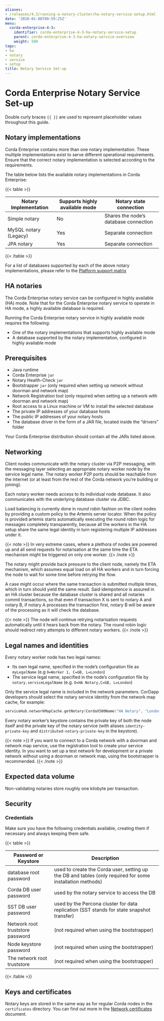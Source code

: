 ```yaml
---
aliases:
- /releases/4.3/running-a-notary-cluster/ha-notary-service-setup.html
date: '2020-01-08T09:59:25Z'
menu:
  corda-enterprise-4-3:
    identifier: corda-enterprise-4-3-ha-notary-service-setup
    parent: corda-enterprise-4-3-ha-notary-service-overview
    weight: 500
tags:
- ha
- notary
- service
- setup
title: Notary Service Set-up
---
```


# Corda Enterprise Notary Service Set-up

Double curly braces `{{ }}` are used to represent placeholder values throughout this guide.

## Notary implementations

Corda Enterprise contains more than one notary implementation. These multiple implementations exist to
serve different operational requirements. Ensure that the correct notary implementation is selected
according to the requirements.

The table below lists the available notary implementations in Corda Enterprise:

{{< table >}}

|Notary Implementation|Supports highly available mode|Notary state connection|
|-------------------------|--------------------------------|-----------------------------|
|Simple notary|No|Shares the node’s database connection|
|MySQL notary (Legacy)|Yes|Separate connection|
|JPA notary|Yes|Separate connection|

{{< /table >}}

For a list of databases supported by each of the above notary implementations, please refer to the [Platform support matrix](../platform-support-matrix.md)

## HA notaries

The Corda Enterprise notary service can be configured in highly available (HA) mode. Note that for the
Corda Enterprise notary service to operate in HA mode, a highly available database is required.

Running the Corda Enterprise notary service in highly available mode requires the following:

* One of the notary implementations that supports highly available mode
* A database supported by the notary implementation, configured in highly available mode

## Prerequisites

* Java runtime
* Corda Enterprise `jar`
* Notary Health-Check `jar`
* Bootstrapper `jar` (only required when setting up network without doorman and network map)
* Network Registration tool (only required when setting up a network with doorman and network map)
* Root access to a Linux machine or VM to install the selected database
* The private IP addresses of your database hosts
* The public IP addresses of your notary hosts
* The database driver in the form of a JAR file, located inside the “drivers” folder

Your Corda Enterprise distribution should contain all the JARs listed above.

## Networking

Client nodes communicate with the notary cluster via P2P messaging, with the messaging layer
selecting an appropriate notary worker node by the service legal name. The notary worker P2P ports
should be reachable from the internet (or at least from the rest of the Corda network you’re
building or joining).

Each notary worker needs access to its individual node database. It also communicates with the
underlying database cluster via JDBC.

Load balancing is currently done in *round robin* fashion on the client nodes by providing a custom
policy to the Artemis server locator. When the policy is provided artemis starts automatically
executing the round robin logic for messages completely transparently, because all the workers in the HA setup
share the same legal identity in turn registering multiple IP addresses under it.

{{< note >}}
In very extreme cases, where a plethora of nodes are powered up and all send requests for notarisation
at the same time the ETA mechanism might be triggered on only one worker.
{{< /note >}}

The notary might provide back pressure to the client node, namely the ETA mechanism, which assumes equal load on all HA workers
and in turn forcing the node to wait for some time before retrying the flow.

A case might occur where the same transaction is submitted multiple times, which in turn should yield
the same result. Said idempotence is assured in an HA cluster because the database cluster is shared
and all notaries commit transactions, so that even if transaction X is sent to notary A and notary B,
if notary A processes the transaction first, notary B will be aware of the processing as it will check
the database.

{{< note >}}
The node will continue retrying notarisation requests automatically until it hears back from the notary. The round
robin logic should redirect retry attempts to different notary workers.
{{< /note >}}

## Legal names and identities

Every notary worker node has two legal names:

* Its own legal name, specified in the node’s configuration file as `myLegalName` (e.g `O=Worker 1, C=GB, L=London`)
* The service legal name, specified in the node’s configuration file by `notary.serviceLegalName` (e.g. `O=HA Notary,C=GB, L=London`)

Only the service legal name is included in the network parameters. CorDapp developers should
select the notary service identity from the network map cache, for example:

```kotlin
serviceHub.networkMapCache.getNotary(CordaX500Name("HA Notary", "London", "GB"))
```

Every notary worker’s keystore contains the private key of both the node itself and the
private key of the notary service (with aliases `identity-private-key` and
`distributed-notary-private-key` in the keystore).

{{< note >}}
If you want to connect to a Corda network with a doorman and network map service,
use the registration tool to create your service identity. In you want to set up a test network
for development or a private network without using a doorman or network map, using the
bootstrapper is recommended.
{{< /note >}}

## Expected data volume

Non-validating notaries store roughly one kilobyte per transaction.

## Security

### Credentials

Make sure you have the following credentials available, creating them if necessary and always
keeping them safe.

{{< table >}}

|Password or Keystore|Description|
|--------------------------------|------------------------------------------------------------------------------------------------------------|
|database root password|used to create the Corda user, setting up the DB and tables (only required for some installation methods)|
|Corda DB user password|used by the notary service to access the DB|
|SST DB user password|used by the Percona cluster for data replication (SST stands for state snapshot transfer)|
|Network root truststore password|(not required when using the bootstrapper)|
|Node keystore password|(not required when using the bootstrapper)|
|The network root truststore|(not required when using the bootstrapper)|

{{< /table >}}

## Keys and certificates

Notary keys are stored in the same way as for regular Corda nodes in the `certificates`
directory. You can find out more in the [Network certificates](../permissioning.md) document.
